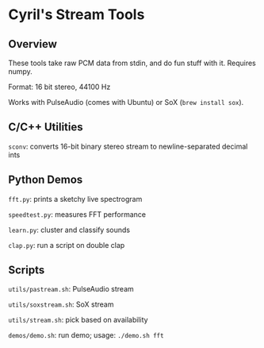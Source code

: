 Cyril's Stream Tools
====================

Overview
--------

These tools take raw PCM data from stdin, and do fun stuff with it.
Requires numpy.

Format: 16 bit stereo, 44100 Hz

Works with PulseAudio (comes with Ubuntu) or SoX (`brew install sox`).

C/C++ Utilities
---------------

`sconv`: converts 16-bit binary stereo stream to newline-separated decimal ints

Python Demos
------------

`fft.py`: prints a sketchy live spectrogram

`speedtest.py`: measures FFT performance

`learn.py`: cluster and classify sounds

`clap.py`: run a script on double clap

Scripts
-------

`utils/pastream.sh`: PulseAudio stream

`utils/soxstream.sh`: SoX stream

`utils/stream.sh`: pick based on availability

`demos/demo.sh`: run demo; usage: `./demo.sh fft`

